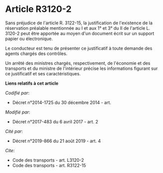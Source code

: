 # Article R3120-2

Sans préjudice de l'article R. 3122-15, la justification de l'existence de la réservation préalable mentionnée au I et aux 1°
et 3° du II de l'article L. 3120-2 peut être apportée au moyen d'un document écrit sur un support papier ou électronique. 

Le conducteur est tenu de présenter ce justificatif à toute demande des agents chargés des contrôles. 

Un arrêté des ministres chargés, respectivement, de l'économie et des transports et du ministre de l'intérieur précise les
informations figurant sur ce justificatif et ses caractéristiques.

**Liens relatifs à cet article**

_Codifié par_:

  - Décret n°2014-1725 du 30 décembre 2014 - art.

_Modifié par_:

  - Décret n°2017-483 du 6 avril 2017 - art. 2

_Cité par_:

  - Décret n°2019-866 du 21 août 2019 - art. 4

_Cite_:

  - Code des transports - art. L3120-2
  - Code des transports - art. R3122-15
